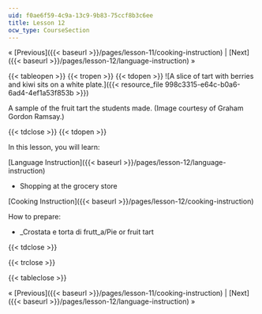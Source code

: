 ```yaml
---
uid: f0ae6f59-4c9a-13c9-9b83-75ccf8b3c6ee
title: Lesson 12
ocw_type: CourseSection
---
```


« [Previous]({{< baseurl >}}/pages/lesson-11/cooking-instruction) | [Next]({{< baseurl >}}/pages/lesson-12/language-instruction) »

{{< tableopen >}}
{{< tropen >}}
{{< tdopen >}}
![A slice of tart with berries and kiwi sits on a white plate.]({{< resource_file 998c3315-e64c-b0a6-6ad4-4ef1a53f853b >}})

A sample of the fruit tart the students made. (Image courtesy of Graham Gordon Ramsay.)


{{< tdclose >}}
{{< tdopen >}}


In this lesson, you will learn:

[Language Instruction]({{< baseurl >}}/pages/lesson-12/language-instruction)

*   Shopping at the grocery store

[Cooking Instruction]({{< baseurl >}}/pages/lesson-12/cooking-instruction)

How to prepare:

*   _Crostata e torta di frutt_a/Pie or fruit tart


{{< tdclose >}}

{{< trclose >}}

{{< tableclose >}}

« [Previous]({{< baseurl >}}/pages/lesson-11/cooking-instruction) | [Next]({{< baseurl >}}/pages/lesson-12/language-instruction) »
